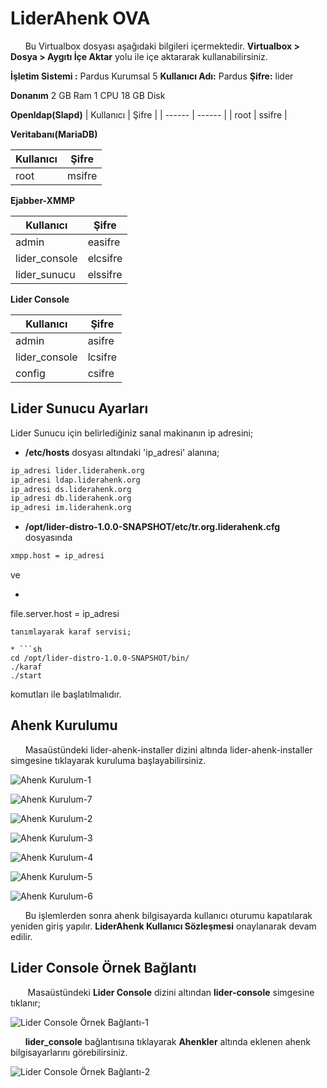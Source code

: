 #  LiderAhenk OVA
&nbsp;&nbsp;&nbsp;&nbsp;&nbsp;&nbsp;Bu Virtualbox dosyası aşağıdaki bilgileri içermektedir. **Virtualbox > Dosya > Aygıtı İçe Aktar** yolu ile içe aktararak kullanabilirsiniz.

**İşletim Sistemi :** Pardus Kurumsal 5
**Kullanıcı Adı:** Pardus
**Şifre:** lider

**Donanım**
2 GB Ram
1 CPU
18 GB Disk

**Openldap(Slapd)**
| Kullanıcı	| Şifre |
| ------ | ------ |
|  root  |  ssifre  |


**Veritabanı(MariaDB)**

| Kullanıcı| Şifre |
| ------ | ------ |
|  root |  msifre  |

**Ejabber-XMMP**

| Kullanıcı	| Şifre |
| ------ | ------ |
| admin | easifre |
| lider_console | elcsifre |
| lider_sunucu | elssifre |

**Lider Console**

| Kullanıcı| Şifre |
| ------ | ------ |
| admin | asifre |
| lider_console | lcsifre |
| config | csifre |


## Lider Sunucu Ayarları
 Lider Sunucu için belirlediğiniz sanal makinanın ip adresini;

* **/etc/hosts** dosyası altındaki 'ip_adresi' alanına;

```sh
ip_adresi lider.liderahenk.org
ip_adresi ldap.liderahenk.org
ip_adresi ds.liderahenk.org
ip_adresi db.liderahenk.org
ip_adresi im.liderahenk.org 
```

* **/opt/lider-distro-1.0.0-SNAPSHOT/etc/tr.org.liderahenk.cfg** dosyasında 
```sh
xmpp.host = ip_adresi
```

ve 

* ```sh
file.server.host = ip_adresi
```
tanımlayarak karaf servisi;

* ```sh
cd /opt/lider-distro-1.0.0-SNAPSHOT/bin/
./karaf
./start
```

komutları ile başlatılmalıdır.

## Ahenk Kurulumu

&nbsp;&nbsp;&nbsp;&nbsp;&nbsp;&nbsp;Masaüstündeki lider-ahenk-installer dizini altında  lider-ahenk-installer simgesine tıklayarak kuruluma başlayabilirsiniz.

![Ahenk Kurulum-1](virtual-ova-images/ahenk-kur.png)

![Ahenk Kurulum-7](virtual-ova-images/ahenk-kur-versiyon-kontrol.png)

![Ahenk Kurulum-2](virtual-ova-images/ahenk-kur-bilgiler.png)

![Ahenk Kurulum-3](virtual-ova-images/ahenk-kur-ip.png)

![Ahenk Kurulum-4](virtual-ova-images/ahenk-kur-kullanici-adi.png)

![Ahenk Kurulum-5](virtual-ova-images/ahenk-kur-secim.png)

![Ahenk Kurulum-6](virtual-ova-images/ahenk-kur-son.png)


&nbsp;&nbsp;&nbsp;&nbsp;&nbsp;&nbsp;Bu işlemlerden sonra ahenk bilgisayarda kullanıcı  oturumu kapatılarak yeniden giriş yapılır. **LiderAhenk Kullanıcı Sözleşmesi** onaylanarak devam edilir.

## Lider Console Örnek Bağlantı

&nbsp;&nbsp;&nbsp;&nbsp;&nbsp;&nbsp; Masaüstündeki **Lider Console** dizini altından **lider-console** simgesine tıklanır;

![Lider Console Örnek Bağlantı-1](virtual-ova-images/lider_console.png)

&nbsp;&nbsp;&nbsp;&nbsp;&nbsp;&nbsp;**lider_console** bağlantısına tıklayarak **Ahenkler** altında eklenen ahenk bilgisayarlarını görebilirsiniz.

![Lider Console Örnek Bağlantı-2](virtual-ova-images/lider_console-2.png)
